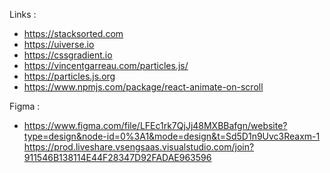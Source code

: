 Links : 

- https://stacksorted.com
- https://uiverse.io
- https://cssgradient.io
- https://vincentgarreau.com/particles.js/
- https://particles.js.org
- https://www.npmjs.com/package/react-animate-on-scroll


Figma :

- https://www.figma.com/file/LFEc1rk7QjJj48MXBBafgn/website?type=design&node-id=0%3A1&mode=design&t=Sd5D1n9Uvc3Reaxm-1 
https://prod.liveshare.vsengsaas.visualstudio.com/join?911546B138114E44F28347D92FADAE963596
